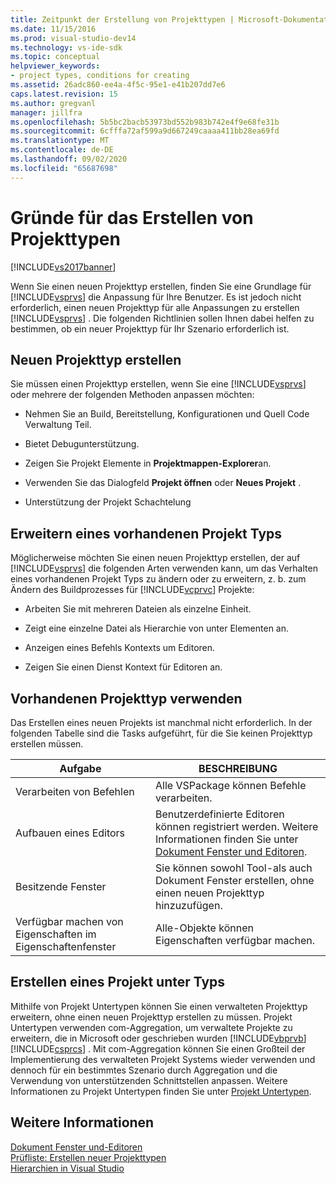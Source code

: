 ```yaml
---
title: Zeitpunkt der Erstellung von Projekttypen | Microsoft-Dokumentation
ms.date: 11/15/2016
ms.prod: visual-studio-dev14
ms.technology: vs-ide-sdk
ms.topic: conceptual
helpviewer_keywords:
- project types, conditions for creating
ms.assetid: 26adc860-ee4a-4f5c-95e1-e41b207dd7e6
caps.latest.revision: 15
ms.author: gregvanl
manager: jillfra
ms.openlocfilehash: 5b5bc2bacb53973bd552b983b742e4f9e68fe31b
ms.sourcegitcommit: 6cfffa72af599a9d667249caaaa411bb28ea69fd
ms.translationtype: MT
ms.contentlocale: de-DE
ms.lasthandoff: 09/02/2020
ms.locfileid: "65687698"
---
```

# <a name="when-to-create-project-types"></a>Gründe für das Erstellen von Projekttypen
[!INCLUDE[vs2017banner](../../includes/vs2017banner.md)]

Wenn Sie einen neuen Projekttyp erstellen, finden Sie eine Grundlage für [!INCLUDE[vsprvs](../../includes/vsprvs-md.md)] die Anpassung für Ihre Benutzer. Es ist jedoch nicht erforderlich, einen neuen Projekttyp für alle Anpassungen zu erstellen [!INCLUDE[vsprvs](../../includes/vsprvs-md.md)] . Die folgenden Richtlinien sollen Ihnen dabei helfen zu bestimmen, ob ein neuer Projekttyp für Ihr Szenario erforderlich ist.  
  
## <a name="create-a-new-project-type"></a>Neuen Projekttyp erstellen  
 Sie müssen einen Projekttyp erstellen, wenn Sie eine [!INCLUDE[vsprvs](../../includes/vsprvs-md.md)] oder mehrere der folgenden Methoden anpassen möchten:  
  
- Nehmen Sie an Build, Bereitstellung, Konfigurationen und Quell Code Verwaltung Teil.  
  
- Bietet Debugunterstützung.  
  
- Zeigen Sie Projekt Elemente in **Projektmappen-Explorer**an.  
  
- Verwenden Sie das Dialogfeld **Projekt öffnen** oder **Neues Projekt** .  
  
- Unterstützung der Projekt Schachtelung  
  
## <a name="extend-an-existing-project-type"></a>Erweitern eines vorhandenen Projekt Typs  
 Möglicherweise möchten Sie einen neuen Projekttyp erstellen, der auf [!INCLUDE[vsprvs](../../includes/vsprvs-md.md)] die folgenden Arten verwenden kann, um das Verhalten eines vorhandenen Projekt Typs zu ändern oder zu erweitern, z. b. zum Ändern des Buildprozesses für [!INCLUDE[vcprvc](../../includes/vcprvc-md.md)] Projekte:  
  
- Arbeiten Sie mit mehreren Dateien als einzelne Einheit.  
  
- Zeigt eine einzelne Datei als Hierarchie von unter Elementen an.  
  
- Anzeigen eines Befehls Kontexts um Editoren.  
  
- Zeigen Sie einen Dienst Kontext für Editoren an.  
  
## <a name="use-an-existing-project-type"></a>Vorhandenen Projekttyp verwenden  
 Das Erstellen eines neuen Projekts ist manchmal nicht erforderlich. In der folgenden Tabelle sind die Tasks aufgeführt, für die Sie keinen Projekttyp erstellen müssen.  
  
|Aufgabe|BESCHREIBUNG|  
|----------|-----------------|  
|Verarbeiten von Befehlen|Alle VSPackage können Befehle verarbeiten.|  
|Aufbauen eines Editors|Benutzerdefinierte Editoren können registriert werden. Weitere Informationen finden Sie unter [Dokument Fenster und Editoren](https://msdn.microsoft.com/603625e1-62b6-413a-bc44-089346e166bc).|  
|Besitzende Fenster|Sie können sowohl Tool-als auch Dokument Fenster erstellen, ohne einen neuen Projekttyp hinzuzufügen.|  
|Verfügbar machen von Eigenschaften im Eigenschaftenfenster|Alle-Objekte können Eigenschaften verfügbar machen.|  
  
## <a name="create-a-project-subtype"></a>Erstellen eines Projekt unter Typs  
 Mithilfe von Projekt Untertypen können Sie einen verwalteten Projekttyp erweitern, ohne einen neuen Projekttyp erstellen zu müssen. Projekt Untertypen verwenden com-Aggregation, um verwaltete Projekte zu erweitern, die in Microsoft oder geschrieben wurden [!INCLUDE[vbprvb](../../includes/vbprvb-md.md)] [!INCLUDE[csprcs](../../includes/csprcs-md.md)] . Mit com-Aggregation können Sie einen Großteil der Implementierung des verwalteten Projekt Systems wieder verwenden und dennoch für ein bestimmtes Szenario durch Aggregation und die Verwendung von unterstützenden Schnittstellen anpassen. Weitere Informationen zu Projekt Untertypen finden Sie unter [Projekt Untertypen](../../extensibility/internals/project-subtypes.md).  
  
## <a name="see-also"></a>Weitere Informationen  
 [Dokument Fenster und-Editoren](https://msdn.microsoft.com/603625e1-62b6-413a-bc44-089346e166bc)   
 [Prüfliste: Erstellen neuer Projekttypen](../../extensibility/internals/checklist-creating-new-project-types.md)   
 [Hierarchien in Visual Studio](../../extensibility/internals/hierarchies-in-visual-studio.md)
